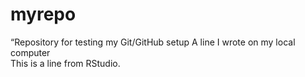 # myrepo
“Repository for testing my Git/GitHub setup
A line I wrote on my local computer  
This is a line from RStudio.